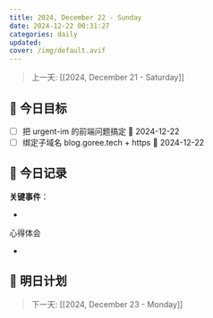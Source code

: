 ```yaml
---
title: 2024, December 22 - Sunday
date: 2024-12-22 00:31:27
categories: daily
updated: 
cover: /img/default.avif
---
```


> 上一天: [[2024, December 21 - Saturday]]

## 🌟 今日目标

- [ ] 把 urgent-im 的前端问题搞定 📅 2024-12-22
- [ ] 绑定子域名 blog.goree.tech + https 📅 2024-12-22

## 📝 今日记录

**关键事件**：

-

心得体会

-

## 🔮 明日计划

> 下一天: [[2024, December 23 - Monday]]
